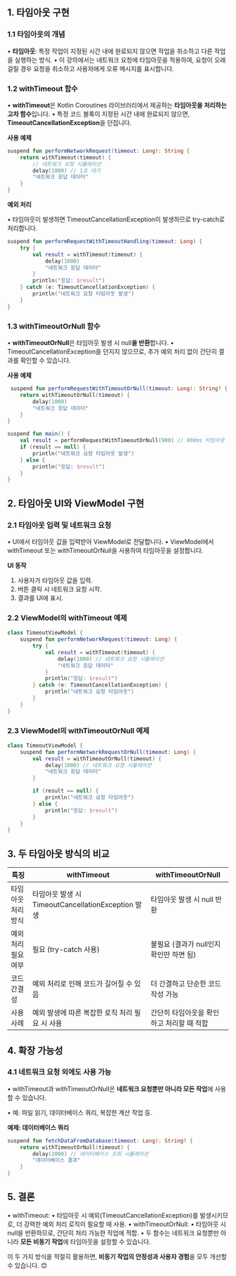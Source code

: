 
## **1. 타임아웃 구현**

### **1.1 타임아웃의 개념**

• **타임아웃**: 특정 작업이 지정된 시간 내에 완료되지 않으면 작업을 취소하고 다른 작업을 실행하는 방식.
• 이 강의에서는 네트워크 요청에 타임아웃을 적용하여, 요청이 오래 걸릴 경우 요청을 취소하고 사용자에게 오류 메시지를 표시합니다.

  

### **1.2 withTimeout 함수**

• **withTimeout**은 Kotlin Coroutines 라이브러리에서 제공하는 **타임아웃을 처리하는 고차 함수**입니다.
• 특정 코드 블록이 지정된 시간 내에 완료되지 않으면, **TimeoutCancellationException**을 던집니다.


**사용 예제**

```kotlin
suspend fun performNetworkRequest(timeout: Long): String {
    return withTimeout(timeout) {
        // 네트워크 요청 시뮬레이션
        delay(1000) // 1초 대기
        "네트워크 응답 데이터"
    }
}
```

  

**예외 처리**

• 타임아웃이 발생하면 TimeoutCancellationException이 발생하므로 try-catch로 처리합니다.

  
```kotlin
suspend fun performRequestWithTimeoutHandling(timeout: Long) {
    try {
        val result = withTimeout(timeout) {
            delay(1000)
            "네트워크 응답 데이터"
        }
        println("응답: $result")
    } catch (e: TimeoutCancellationException) {
        println("네트워크 요청 타임아웃 발생")
    }
}
```
  

### **1.3 withTimeoutOrNull 함수**

• **withTimeoutOrNull**은 타임아웃 발생 시 null**을 반환**합니다.
• TimeoutCancellationException을 던지지 않으므로, 추가 예외 처리 없이 간단히 결과를 확인할 수 있습니다.

  

**사용 예제**

```kotlin
 suspend fun performRequestWithTimeoutOrNull(timeout: Long): String? {
    return withTimeoutOrNull(timeout) {
        delay(1000)
        "네트워크 응답 데이터"
    }
}

suspend fun main() {
    val result = performRequestWithTimeoutOrNull(900) // 900ms 타임아웃
    if (result == null) {
        println("네트워크 요청 타임아웃 발생")
    } else {
        println("응답: $result")
    }
}
```

  

## **2. 타임아웃 UI와 ViewModel 구현**

### **2.1 타임아웃 입력 및 네트워크 요청**

• UI에서 타임아웃 값을 입력받아 ViewModel로 전달합니다.
• ViewModel에서 withTimeout 또는 withTimeoutOrNull을 사용하여 타임아웃을 설정합니다.


**UI 동작**

1. 사용자가 타임아웃 값을 입력.
2. 버튼 클릭 시 네트워크 요청 시작.
3. 결과를 UI에 표시.

### **2.2 ViewModel의 withTimeout 예제**

  
```kotlin
class TimeoutViewModel {
    suspend fun performNetworkRequest(timeout: Long) {
        try {
            val result = withTimeout(timeout) {
                delay(1000) // 네트워크 요청 시뮬레이션
                "네트워크 응답 데이터"
            }
            println("응답: $result")
        } catch (e: TimeoutCancellationException) {
            println("네트워크 요청 타임아웃")
        }
    }
}
```

### **2.3 ViewModel의 withTimeoutOrNull 예제**

  
```kotlin
class TimeoutViewModel {
    suspend fun performNetworkRequestOrNull(timeout: Long) {
        val result = withTimeoutOrNull(timeout) {
            delay(1000) // 네트워크 요청 시뮬레이션
            "네트워크 응답 데이터"
        }

        if (result == null) {
            println("네트워크 요청 타임아웃")
        } else {
            println("응답: $result")
        }
    }
}
```
  

## **3. 두 타임아웃 방식의 비교**

| **특징**      | **withTimeout**                           | **withTimeoutOrNull**     |
| ----------- | ----------------------------------------- | ------------------------- |
| 타임아웃 처리 방식  | 타임아웃 발생 시 TimeoutCancellationException 발생 | 타임아웃 발생 시 null 반환         |
| 예외 처리 필요 여부 | 필요 (try-catch 사용)                         | 불필요 (결과가 null인지 확인만 하면 됨) |
| 코드 간결성      | 예외 처리로 인해 코드가 길어질 수 있음                    | 더 간결하고 단순한 코드 작성 가능       |
| 사용 사례       | 예외 발생에 따른 복잡한 로직 처리 필요 시 사용               | 간단히 타임아웃을 확인하고 처리할 때 적합   |

## **4. 확장 가능성**

### **4.1 네트워크 요청 외에도 사용 가능**

• withTimeout과 withTimeoutOrNull은 **네트워크 요청뿐만 아니라 모든 작업**에 사용할 수 있습니다.

• 예: 파일 읽기, 데이터베이스 쿼리, 복잡한 계산 작업 등.

  

**예제: 데이터베이스 쿼리**


```kotlin
suspend fun fetchDataFromDatabase(timeout: Long): String? {
    return withTimeoutOrNull(timeout) {
        delay(2000) // 데이터베이스 조회 시뮬레이션
        "데이터베이스 결과"
    }
}
```

## **5. 결론**

• withTimeout:
	• 타임아웃 시 예외(TimeoutCancellationException)를 발생시키므로, 더 강력한 예외 처리 로직이 필요할 때 사용.
• withTimeoutOrNull:
	• 타임아웃 시 null을 반환하므로, 간단히 처리 가능한 작업에 적합.
	• 두 함수는 네트워크 요청뿐만 아니라 **모든 비동기 작업**에 타임아웃을 설정할 수 있습니다.


이 두 가지 방식을 적절히 활용하면, **비동기 작업의 안정성과 사용자 경험**을 모두 개선할 수 있습니다. 😊